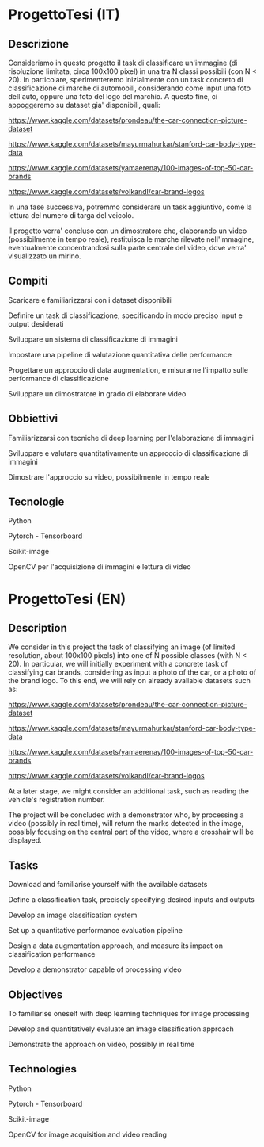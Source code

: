 # ProgettoTesi (IT)

## Descrizione
Consideriamo in questo progetto il task di classificare un'immagine (di risoluzione limitata, circa 100x100 pixel) in una tra N classi possibili (con N < 20). In particolare, sperimenteremo inizialmente con un task concreto di classificazione di marche di automobili, considerando come input una foto dell'auto, oppure una foto del logo del marchio. A questo fine, ci appoggeremo su dataset gia' disponibili, quali:

https://www.kaggle.com/datasets/prondeau/the-car-connection-picture-dataset

https://www.kaggle.com/datasets/mayurmahurkar/stanford-car-body-type-data

https://www.kaggle.com/datasets/yamaerenay/100-images-of-top-50-car-brands

https://www.kaggle.com/datasets/volkandl/car-brand-logos

In una fase successiva, potremmo considerare un task aggiuntivo, come la lettura del numero di targa del veicolo.

Il progetto verra' concluso con un dimostratore che, elaborando un video (possibilmente in tempo reale), restituisca le marche rilevate nell'immagine, eventualmente concentrandosi sulla parte centrale del video, dove verra' visualizzato un mirino.

## Compiti

Scaricare e familiarizzarsi con i dataset disponibili

Definire un task di classificazione, specificando in modo preciso input e output desiderati

Sviluppare un sistema di classificazione di immagini

Impostare una pipeline di valutazione quantitativa delle performance

Progettare un approccio di data augmentation, e misurarne l'impatto sulle performance di classificazione

Sviluppare un dimostratore in grado di elaborare video

## Obbiettivi
Familiarizzarsi con tecniche di deep learning per l'elaborazione di immagini

Sviluppare e valutare quantitativamente un approccio di classificazione di immagini

Dimostrare l'approccio su video, possibilmente in tempo reale

## Tecnologie
Python

Pytorch - Tensorboard

Scikit-image

OpenCV per l'acquisizione di immagini e lettura di video

# ProgettoTesi (EN)

## Description
We consider in this project the task of classifying an image (of limited resolution, about 100x100 pixels) into one of N possible classes (with N < 20). In particular, we will initially experiment with a concrete task of classifying car brands, considering as input a photo of the car, or a photo of the brand logo. To this end, we will rely on already available datasets such as:

https://www.kaggle.com/datasets/prondeau/the-car-connection-picture-dataset

https://www.kaggle.com/datasets/mayurmahurkar/stanford-car-body-type-data

https://www.kaggle.com/datasets/yamaerenay/100-images-of-top-50-car-brands

https://www.kaggle.com/datasets/volkandl/car-brand-logos

At a later stage, we might consider an additional task, such as reading the vehicle's registration number.

The project will be concluded with a demonstrator who, by processing a video (possibly in real time), will return the marks detected in the image, possibly focusing on the central part of the video, where a crosshair will be displayed.

## Tasks

Download and familiarise yourself with the available datasets

Define a classification task, precisely specifying desired inputs and outputs

Develop an image classification system

Set up a quantitative performance evaluation pipeline

Design a data augmentation approach, and measure its impact on classification performance

Develop a demonstrator capable of processing video

## Objectives
To familiarise oneself with deep learning techniques for image processing

Develop and quantitatively evaluate an image classification approach

Demonstrate the approach on video, possibly in real time

## Technologies
Python

Pytorch - Tensorboard

Scikit-image

OpenCV for image acquisition and video reading
